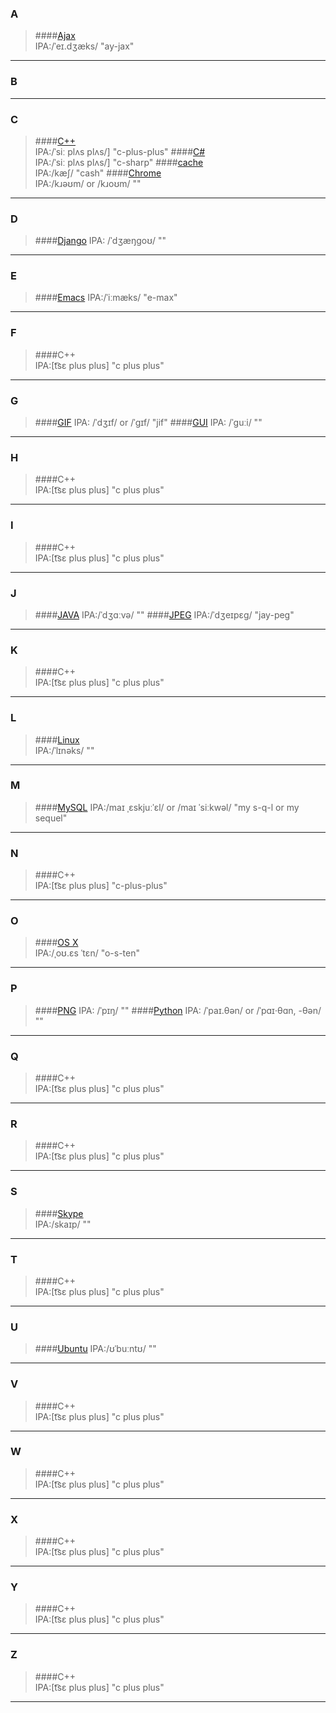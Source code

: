 ### A
>####[Ajax](https://en.wikipedia.org/wiki/Ajax_(programming))  
    IPA:/ˈeɪ.dʒæks/
    "ay-jax" 

***

### B
***

### C
>####[C++](https://en.wikipedia.org/wiki/C%2B%2B)    
    IPA:/ˈsiː plʌs plʌs/]
    "c-plus-plus"
>####[C#](https://en.wikipedia.org/wiki/C%2B%2B)    
    IPA:/ˈsiː plʌs plʌs/]
    "c-sharp"
>####[cache](https://en.wiktionary.org/wiki/cache#English)    
    IPA:/kæʃ/
    "cash"
>####[Chrome](https://en.wiktionary.org/wiki/chrome)    
    IPA:/kɹəʊm/ or /kɹoʊm/
    ""
***

### D
>####[Django](https://en.wikipedia.org/wiki/Django_(web_framework))
    IPA: /ˈdʒæŋɡoʊ/
    "" 
***

### E
>####[Emacs](http://samson7b.iteye.com/blog/1120548) 
    IPA:/ˈiːmæks/
    "e-max" 
***

### F
>####C++  
    IPA:[t͡sɛ plus plus]
    "c plus plus" 
***

### G
>####[GIF](https://en.wikipedia.org/wiki/GIF) 
    IPA: /ˈdʒɪf/ or /ˈɡɪf/
    "jif" 
>####[GUI](https://en.wikipedia.org/wiki/Graphical_user_interface)
    IPA: /ˈɡuːi/
    "" 
***

### H
>####C++  
    IPA:[t͡sɛ plus plus]
    "c plus plus" 
***

### I
>####C++  
    IPA:[t͡sɛ plus plus]
    "c plus plus" 
***

### J
>####[JAVA](http://dictionary.cambridge.org/pronunciation/english/java) 
    IPA:/ˈdʒɑːvə/
    "" 
>####[JPEG](https://en.wikipedia.org/wiki/JPEG) 
    IPA:/ˈdʒeɪpɛɡ/
    "jay-peg" 
***

### K
>####C++  
    IPA:[t͡sɛ plus plus]
    "c plus plus" 
***

### L
>####[Linux](https://en.wikipedia.org/wiki/Linux)  
    IPA:/ˈlɪnəks/
    "" 
***

### M
>####[MySQL](https://en.wikipedia.org/wiki/MySQL)
    IPA:/maɪ ˌɛskjuːˈɛl/ or  /maɪ ˈsiːkwəl/
    "my s-q-l or my sequel" 
***

### N
>####C++  
    IPA:[t͡sɛ plus plus]
    "c-plus-plus" 
***

### O
>####[OS X](https://en.wikipedia.org/wiki/OS_X)  
    IPA:/ˌoʊ.ɛs ˈtɛn/
    "o-s-ten" 
    
***

### P
>####[PNG](https://en.wikipedia.org/wiki/Portable_Network_Graphics)
    IPA: /ˈpɪŋ/
    "" 
>####[Python](http://dictionary.cambridge.org/pronunciation/english/python) 
    IPA: /ˈpaɪ.θən/ or /ˈpɑɪ·θɑn, -θən/
    "" 
***

### Q
>####C++  
    IPA:[t͡sɛ plus plus]
    "c plus plus" 
***

### R
>####C++  
    IPA:[t͡sɛ plus plus]
    "c plus plus" 
***

### S
>####[Skype](https://en.wikipedia.org/wiki/Skype)  
    IPA:/skaɪp/
    "" 
***

### T
>####C++  
    IPA:[t͡sɛ plus plus]
    "c plus plus" 
***

### U
>####[Ubuntu](https://en.wikipedia.org/wiki/Ubuntu_(operating_system)) 
    IPA:/ʊˈbuːntʊ/
    "" 
***

### V
>####C++  
    IPA:[t͡sɛ plus plus]
    "c plus plus" 
***

### W
>####C++  
    IPA:[t͡sɛ plus plus]
    "c plus plus" 
***

### X
>####C++  
    IPA:[t͡sɛ plus plus]
    "c plus plus" 
***

### Y
>####C++  
    IPA:[t͡sɛ plus plus]
    "c plus plus" 
***

### Z
>####C++  
    IPA:[t͡sɛ plus plus]
    "c plus plus" 
***
    
